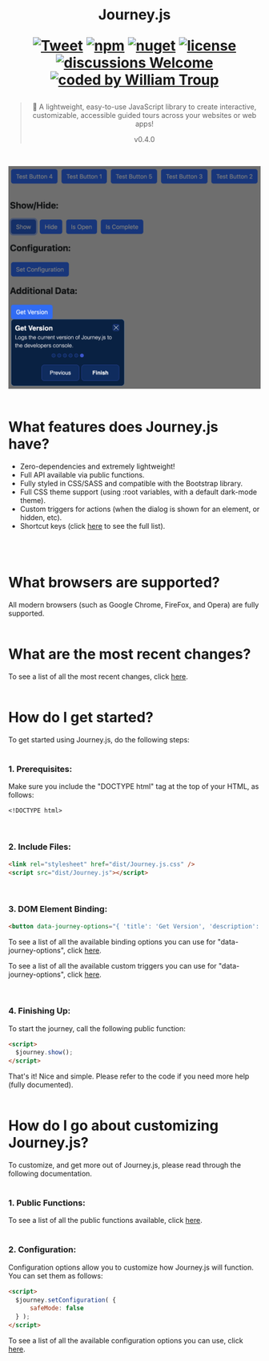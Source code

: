 <h1 align="center">
Journey.js

[![Tweet](https://img.shields.io/twitter/url/http/shields.io.svg?style=social)](https://twitter.com/intent/tweet?text=Journey.js%2C%20a%20free%20JavaScript%journey%builder&url=https://github.com/williamtroup/Journey.js&hashtags=javascript,html,journey,guide)
[![npm](https://img.shields.io/badge/npmjs-v0.4.0-blue)](https://www.npmjs.com/package/jjourney.js)
[![nuget](https://img.shields.io/badge/nuget-v0.4.0-purple)](https://www.nuget.org/packages/jJourney.js/)
[![license](https://img.shields.io/badge/license-MIT-green)](https://github.com/williamtroup/Journey.js/blob/main/LICENSE.txt)
[![discussions Welcome](https://img.shields.io/badge/discussions-Welcome-red)](https://github.com/williamtroup/Journey.js/discussions)
[![coded by William Troup](https://img.shields.io/badge/coded_by-William_Troup-yellow)](https://github.com/williamtroup)
</h1>

> <p align="center">🚶 A lightweight, easy-to-use JavaScript library to create interactive, customizable, accessible guided tours across your websites or web apps!</p>
> <p align="center">v0.4.0</p>
<br />

![Journey.js](docs/images/main.png)
<br>
<br>

<h1>What features does Journey.js have?</h1>

- Zero-dependencies and extremely lightweight!
- Full API available via public functions.
- Fully styled in CSS/SASS and compatible with the Bootstrap library.
- Full CSS theme support (using :root variables, with a default dark-mode theme).
- Custom triggers for actions (when the dialog is shown for an element, or hidden, etc).
- Shortcut keys (click [here](docs/SHORTCUT_KEYS.md) to see the full list).
<br />
<br />

<h1>What browsers are supported?</h1>

All modern browsers (such as Google Chrome, FireFox, and Opera) are fully supported.
<br>
<br>

<h1>What are the most recent changes?</h1>

To see a list of all the most recent changes, click [here](docs/CHANGE_LOG.md).
<br>
<br>

<h1>How do I get started?</h1>

To get started using Journey.js, do the following steps:
<br>
<br>

### 1. Prerequisites:

Make sure you include the "DOCTYPE html" tag at the top of your HTML, as follows:

```markdown
<!DOCTYPE html>
```
<br>

### 2. Include Files:

```markdown
<link rel="stylesheet" href="dist/Journey.js.css" />
<script src="dist/Journey.js"></script>
```
<br>

### 3. DOM Element Binding:

```markdown
<button data-journey-options="{ 'title': 'Get Version', 'description': 'Logs the current version of Journey.js to the developers console.', 'order': 6 }" onclick="console.log( $journey.getVersion() );">Get Version</button>
```

To see a list of all the available binding options you can use for "data-journey-options", click [here](docs/BINDING_OPTIONS.md).

To see a list of all the available custom triggers you can use for "data-journey-options", click [here](docs/BINDING_OPTIONS_CUSTOM_TRIGGERS.md).

<br>

### 4. Finishing Up:

To start the journey, call the following public function:

```markdown
<script> 
  $journey.show();
</script>
```

That's it! Nice and simple. Please refer to the code if you need more help (fully documented).
<br>
<br>

<h1>How do I go about customizing Journey.js?</h1>

To customize, and get more out of Journey.js, please read through the following documentation.
<br>
<br>

### 1. Public Functions:

To see a list of all the public functions available, click [here](docs/PUBLIC_FUNCTIONS.md).
<br>
<br>


### 2. Configuration:

Configuration options allow you to customize how Journey.js will function.  You can set them as follows:

```markdown
<script> 
  $journey.setConfiguration( {
      safeMode: false
  } );
</script>
```

To see a list of all the available configuration options you can use, click [here](docs/CONFIGURATION_OPTIONS.md).